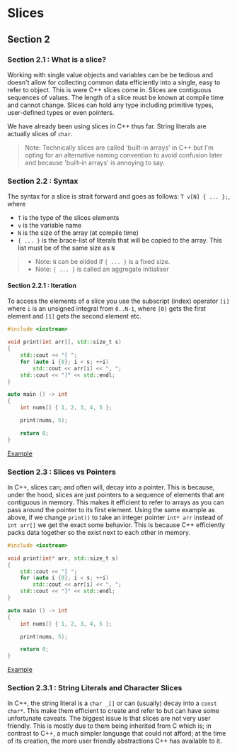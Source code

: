 # Slices

## Section 2

### Section 2.1 : What is a slice?

Working with single value objects and variables can be be tedious and doesn't allow for collecting common data efficiently into a single, easy to refer to object. This is were C++ slices come in. Slices are contiguous sequences of values. The length of a slice must be known at compile time and cannot change. Slices can hold any type including primitive types, user-defined types or even pointers.

We have already been using slices in C++ thus far. String literals are actually slices of `char`.

> Note: Technically slices are called 'built-in arrays' in C++ but I'm opting for an alternative naming convention to avoid confusion later and because 'built-in arrays' is annoying to say.

### Section 2.2 : Syntax

The syntax for a slice is strait forward and goes as follows: `T v[N] { ... };`, where

- `T` is the type of the slices elements
- `v` is the variable name
- `N` is the size of the array (at compile time)
- `{ ... }` is the brace-list of literals that will be copied to the array. This list must be of the same size as `N`

> - Note: `N` can be elided if `{ ... }` is a fixed size.
> - Note: `{ ... }` is called an aggregate initialiser

#### Section 2.2.1 :  Iteration

To access the elements of a slice you use the subscript (index) operator `[i]` where `i` is an unsigned integral from `0..N-1`, where `[0]` gets the first element and `[1]` gets the second element etc.

```cxx
#include <iostream>

void print(int arr[], std::size_t s)
{
    std::cout << "[ ";
    for (auto i {0}; i < s; ++i)
        std::cout << arr[i] << ", ";
    std::cout << "]" << std::endl;
}

auto main () -> int
{
    int nums[] { 1, 2, 3, 4, 5 };

    print(nums, 5);

    return 0;
}
```

[Example](https://www.godbolt.org/z/eGs9PTvfb)

### Section 2.3 : Slices vs Pointers

In C++, slices can; and often will, decay into a pointer. This is because, under the hood, slices are just pointers to a sequence of elements that are contiguous in memory. This makes it efficient to refer to arrays as you can pass around the pointer to its first element. Using the same example as above, if we change `print()` to take an integer pointer `int* arr` instead of `int arr[]` we get the exact some behavior. This is because C++ efficiently packs data together so the exist next to each other in memory.

```cxx
#include <iostream>

void print(int* arr, std::size_t s)
{
    std::cout << "[ ";
    for (auto i {0}; i < s; ++i)
        std::cout << arr[i] << ", ";
    std::cout << "]" << std::endl;
}

auto main () -> int
{
    int nums[] { 1, 2, 3, 4, 5 };

    print(nums, 5);

    return 0;
}
```

[Example](https://www.godbolt.org/z/r7or3x7Tj)

### Section 2.3.1 : String Literals and Character Slices

In C++, the string literal is a `char _[]` or can (usually) decay into a `const char*`. This make them efficient to create and refer to but can have some unfortunate caveats. The biggest issue is that slices are not very user friendly. This is mostly due to them being inherited from C which is; in contrast to C++, a much simpler language that could not afford; at the time of its creation, the more user friendly abstractions C++ has available to it.
